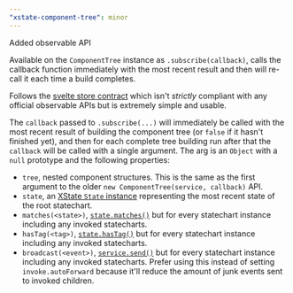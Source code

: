 ```yaml
---
"xstate-component-tree": minor
---
```


Added observable API

Available on the `ComponentTree` instance as `.subscribe(callback)`, calls the callback function immediately with the most recent result and then will re-call it each time a build completes.

Follows the [svelte store contract](https://svelte.dev/docs#component-format-script-4-prefix-stores-with-$-to-access-their-values-store-contract) which isn't *strictly* compliant with any official observable APIs but is extremely simple and usable.

The `callback` passed to `.subscribe(...)` will immediately be called with the most recent result of building the component tree (or `false` if it hasn't finished yet), and then for each complete tree building run after that the `callback` will be called with a single argument. The arg is an `Object` with a `null` prototype and the following properties:

- `tree`, nested component structures. This is the same as the first argument to the older `new ComponentTree(service, callback)` API.
- `state`, an [XState `State` instance](https://paka.dev/npm/xstate@4.32.1/api#36a51e9234ff1a4d) representing the most recent state of the root statechart.
- `matches(<state>)`, [`state.matches()`](https://xstate.js.org/docs/guides/states.html#state-matches-parentstatevalue) but for every statechart instance including any invoked statecharts.
- `hasTag(<tag>)`, [`state.hasTag()`](https://xstate.js.org/docs/guides/states.html#state-hastag-tag) but for every statechart instance including any invoked statecharts.
- `broadcast(<event>)`, [`service.send()`](https://xstate.js.org/docs/guides/interpretation.html#sending-events) but for every statechart instance including any invoked statecharts. Prefer using this instead of setting `invoke.autoForward` because it'll reduce the amount of junk events sent to invoked children.
